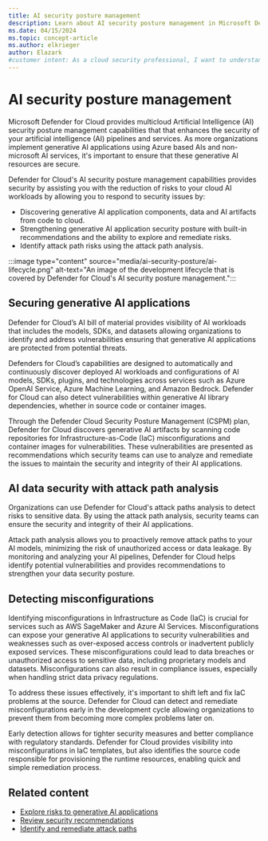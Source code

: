```yaml
---
title: AI security posture management
description: Learn about AI security posture management in Microsoft Defender for Cloud and how it protects your resources from AI threats.
ms.date: 04/15/2024
ms.topic: concept-article
ms.author: elkrieger
author: Elazark
#customer intent: As a cloud security professional, I want to understand how to secure my generative AI resources using Defender for Cloud's AI security posture management capabilities.
---
```


# AI security posture management

Microsoft Defender for Cloud provides multicloud Artificial Intelligence (AI) security posture management capabilities that that enhances the security of your artificial intelligence (AI) pipelines and services. As more organizations implement generative AI applications using Azure based AIs and non-microsoft AI services, it's important to ensure that these generative AI resources are secure. 

Defender for Cloud's AI security posture management capabilities provides security by assisting you with the reduction of risks to your cloud AI workloads by allowing you to respond to security issues by:

- Discovering generative AI application components, data and AI artifacts from code to cloud.
- Strengthening generative AI application security posture with built-in recommendations and the ability to explore and remediate risks.
- Identify attack path risks using the attack path analysis.

:::image type="content" source="media/ai-security-posture/ai-lifecycle.png" alt-text="An image of the development lifecycle that is covered by Defender for Cloud's AI security posture management.":::

## Securing generative AI applications

Defender for Cloud’s AI bill of material provides visibility of AI workloads that includes the models, SDKs, and datasets allowing organizations to identify and address vulnerabilities ensuring that generative AI applications are protected from potential threats.

Defenders for Cloud’s capabilities are designed to automatically and continuously discover deployed AI workloads and configurations of AI models, SDKs, plugins, and technologies across services such as Azure OpenAI Service, Azure Machine Learning, and Amazon Bedrock. Defender for Cloud can also detect vulnerabilities within generative AI library dependencies, whether in source code or container images. 

Through the Defender Cloud Security Posture Management (CSPM) plan, Defender for Cloud discovers generative AI artifacts by scanning code repositories for Infrastructure-as-Code (IaC) misconfigurations and container images for vulnerabilities. These vulnerabilities are presented as recommendations which security teams can use to analyze and remediate the issues to maintain the security and integrity of their AI applications. 

## AI data security with attack path analysis

Organizations can use Defender for Cloud's attack paths analysis to detect risks to sensitive data. By using the attack path analysis, security teams can ensure the security and integrity of their AI applications. 

Attack path analysis allows you to proactively remove attack paths to your AI models, minimizing the risk of unauthorized access or data leakage. By monitoring and analyzing your AI pipelines, Defender for Cloud helps identify potential vulnerabilities and provides recommendations to strengthen your data security posture.

## Detecting misconfigurations

Identifying misconfigurations in Infrastructure as Code (IaC) is crucial for services such as AWS SageMaker and Azure AI Services. Misconfigurations can expose your generative AI applications to security vulnerabilities and weaknesses such as over-exposed access controls or inadvertent publicly exposed services. These misconfigurations could lead to data breaches or unauthorized access to sensitive data, including proprietary models and datasets. Misconfigurations can also result in compliance issues, especially when handling strict data privacy regulations.

To address these issues effectively, it's important to shift left and fix IaC problems at the source. Defender for Cloud can detect and remediate misconfigurations early in the development cycle allowing organizations to prevent them from becoming more complex problems later on. 

Early detection allows for tighter security measures and better compliance with regulatory standards. Defender for Cloud provides visibility into misconfigurations in IaC templates, but also identifies the source code responsible for provisioning the runtime resources, enabling quick and simple remediation process.

## Related content

- [Explore risks to generative AI applications](explore-ai-risk.md)
- [Review security recommendations](review-security-recommendations.md)
- [Identify and remediate attack paths](how-to-manage-attack-path.md)
